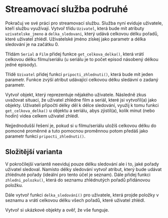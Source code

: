 # Streamovací služba podruhé

Pokračuj ve své práci pro streamovací službu. Služba nyní eviduje uživatele, kteří službu využívají. Vytvoř třídu `Uzivatel`, která bude mít atributy `uzivatelske_jmeno` a `delka_sledovani`, který udává celkovou délku pořadů, které uživatel zhlédl. Uživatelské jméno získej jako parametr a délka sledování je na začátku 0.

Třídám `Serial` a `Film` přidej funkce `get_celkova_delka()`, která vrátí celkovou délku filmu/seriálu (u seriálu je to počet episod násobený délkou jedné episody).

Třídě `Uzivatel` přidej funkci `pripocti_zhlednuti()`, která bude mít jeden parametr. Funkce zvýší atribut udávající celkovou délku sledávní o zadaný parametr.

Vytvoř objekt, který reprezentuje nějakého uživatele. Následně zkus uvažovat situaci, že uživatel zhlédne film a seriál, které jsi vytvořil(a) jako objekty. Uživateli připočti délky děl k délce sledování, využij k tomu funkci `get_celkova_delka()` u objektu a seriálu, abys zjistil(a), kolik minut (nebo hodin) videa celkem uživatel zhlédl.

Nejjednodušší řešení je, pokud si u filmu/seriálu uložíš celkovou délku do pomocné proměnné a tuto pomocnou proměnnou potom předáš jako parametr funkci `pripocti_zhlednuti()`.

## Složitější varianta

V pokročilejší variantě neeviduj pouze délku sledování ale i to, jaké pořady uživatel sledoval. Namísto délky sledování vytvoř atribut, který bude udávat zhlédnuté pořady (ideální pro tento účel je seznam). Dále přidej funkci `zhledni_polozku()`, která do seznamu zhlédnutých pořadů přidánovou položku.

Dále vytvoř funkci `delka_sledování()` pro uživatele, která projde položky v seznamu a vrátí celkovou délku všech pořadů, které uživatel zhlédl.

Vytvoř si ukázkové objekty a ověř, že vše funguje.
